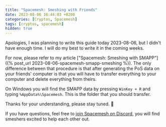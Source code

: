```yaml
---
title: "Spacemesh: Smeshing with Friends"
date: 2023-08-06 16:44:03 +0200
categories: [Cryptos, Spacemesh]
tags: [cryptos, spacemesh]
hidden: true
---
```


Apologies, I was planning to write this guide today 2023-08-06, but I didn't
have enough time. I will do my best to write it in the coming weeks.

For now, please refer to my article
["Spacemesh: Smeshing with SMAPP"]({% post_url 2023-08-06-spacemesh-smapp-smeshing %}).
The only difference between that procedure is that after generating the PoS data
on your friends' computer is that you will have to transfer everything to your
computer and delete everything from theirs.

On Windows you will find the SMAPP data by pressing `WinKey + R` and typing
`%AppData%\Spacemesh`. This is the folder that you should transfer.

Thanks for your understanding, please stay tuned. 🙏

If you have questions, feel free to
[join Spacemesh on Discord](https://discord.com/invite/yVhQ7rC), you will find
smeshers excited to help each other out.
